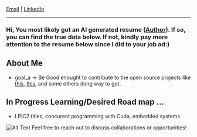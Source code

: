 
[Email](mailto:arvinsalehi99@gmail.com) | [LinkedIn](https://www.linkedin.com/in/arvin-salehi-55768120a/)

---
### Hi, You most likely got an AI generated resume ([Author](https://github.com/AIHawk-app/Auto_Jobs_Applier)). If so, you can find the true data below. If not, kindly pay more attention to the resume below since I did to your job ad:)

## About Me
- goal_a -> Be Good enought to contribute to the open source projects like [this](https://github.com/torvalds/linux), [this](https://github.com/riscv), and some others (long way to go).
  
## In Progress Learning/Desired Road map ...
- LPIC2 titles, concurent programming with Cuda, embedded systems

![Alt Text](https://github.com/arvinsalehi/arvinsalehi/arvin-salehi-cv.png)
Feel free to reach out to discuss collaborations or opportunities!
